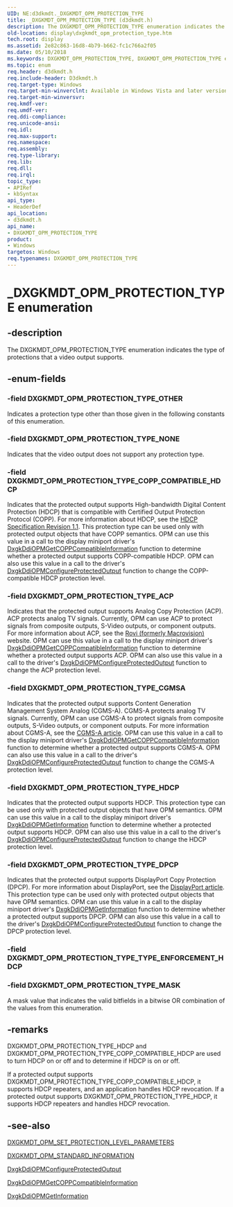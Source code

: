 ```yaml
---
UID: NE:d3dkmdt._DXGKMDT_OPM_PROTECTION_TYPE
title: _DXGKMDT_OPM_PROTECTION_TYPE (d3dkmdt.h)
description: The DXGKMDT_OPM_PROTECTION_TYPE enumeration indicates the type of protections that a video output supports.
old-location: display\dxgkmdt_opm_protection_type.htm
tech.root: display
ms.assetid: 2e82c863-16d8-4b79-b662-fc1c766a2f05
ms.date: 05/10/2018
ms.keywords: DXGKMDT_OPM_PROTECTION_TYPE, DXGKMDT_OPM_PROTECTION_TYPE enumeration [Display Devices], DXGKMDT_OPM_PROTECTION_TYPE_ACP, DXGKMDT_OPM_PROTECTION_TYPE_CGMSA, DXGKMDT_OPM_PROTECTION_TYPE_COPP_COMPATIBLE_HDCP, DXGKMDT_OPM_PROTECTION_TYPE_DPCP, DXGKMDT_OPM_PROTECTION_TYPE_HDCP, DXGKMDT_OPM_PROTECTION_TYPE_MASK, DXGKMDT_OPM_PROTECTION_TYPE_NONE, DXGKMDT_OPM_PROTECTION_TYPE_OTHER, DmEnums_8213d95c-c1df-4084-b386-cfb9fac440e0.xml, _DXGKMDT_OPM_PROTECTION_TYPE, d3dkmdt/DXGKMDT_OPM_PROTECTION_TYPE, d3dkmdt/DXGKMDT_OPM_PROTECTION_TYPE_ACP, d3dkmdt/DXGKMDT_OPM_PROTECTION_TYPE_CGMSA, d3dkmdt/DXGKMDT_OPM_PROTECTION_TYPE_COPP_COMPATIBLE_HDCP, d3dkmdt/DXGKMDT_OPM_PROTECTION_TYPE_DPCP, d3dkmdt/DXGKMDT_OPM_PROTECTION_TYPE_HDCP, d3dkmdt/DXGKMDT_OPM_PROTECTION_TYPE_MASK, d3dkmdt/DXGKMDT_OPM_PROTECTION_TYPE_NONE, d3dkmdt/DXGKMDT_OPM_PROTECTION_TYPE_OTHER, display.dxgkmdt_opm_protection_type
ms.topic: enum
req.header: d3dkmdt.h
req.include-header: D3dkmdt.h
req.target-type: Windows
req.target-min-winverclnt: Available in Windows Vista and later versions of the Windows operating systems.
req.target-min-winversvr: 
req.kmdf-ver: 
req.umdf-ver: 
req.ddi-compliance: 
req.unicode-ansi: 
req.idl: 
req.max-support: 
req.namespace: 
req.assembly: 
req.type-library: 
req.lib: 
req.dll: 
req.irql: 
topic_type:
- APIRef
- kbSyntax
api_type:
- HeaderDef
api_location:
- d3dkmdt.h
api_name:
- DXGKMDT_OPM_PROTECTION_TYPE
product:
- Windows
targetos: Windows
req.typenames: DXGKMDT_OPM_PROTECTION_TYPE
---
```


# _DXGKMDT_OPM_PROTECTION_TYPE enumeration


## -description


The DXGKMDT_OPM_PROTECTION_TYPE enumeration indicates the type of protections that a video output supports.


## -enum-fields




### -field DXGKMDT_OPM_PROTECTION_TYPE_OTHER

Indicates a protection type other than those given in the following constants of this enumeration. 


### -field DXGKMDT_OPM_PROTECTION_TYPE_NONE

Indicates that the video output does not support any protection type. 


### -field DXGKMDT_OPM_PROTECTION_TYPE_COPP_COMPATIBLE_HDCP

Indicates that the protected output supports High-bandwidth Digital Content Protection (HDCP) that is compatible with Certified Output Protection Protocol (COPP). For more information about HDCP, see the <a href="https://go.microsoft.com/fwlink/p/?linkid=38728">HDCP Specification Revision 1.1</a>. This protection type can be used only with protected output objects that have COPP semantics. OPM can use this value in a call to the display miniport driver's <a href="https://docs.microsoft.com/windows-hardware/drivers/ddi/content/dispmprt/nc-dispmprt-dxgkddi_opm_get_copp_compatible_information">DxgkDdiOPMGetCOPPCompatibleInformation</a> function to determine whether a protected output supports COPP-compatible HDCP. OPM can also use this value in a call to the driver's <a href="https://docs.microsoft.com/windows-hardware/drivers/ddi/content/dispmprt/nc-dispmprt-dxgkddi_opm_configure_protected_output">DxgkDdiOPMConfigureProtectedOutput</a> function to change the COPP-compatible HDCP protection level. 


### -field DXGKMDT_OPM_PROTECTION_TYPE_ACP

Indicates that the protected output supports Analog Copy Protection (ACP). ACP protects analog TV signals. Currently, OPM can use ACP to protect signals from composite outputs, S-Video outputs, or component outputs. For more information about ACP, see the <a href="https://go.microsoft.com/fwlink/p/?linkid=71273">Rovi (formerly Macrovision)</a> website. OPM can use this value in a call to the display miniport driver's <a href="https://docs.microsoft.com/windows-hardware/drivers/ddi/content/dispmprt/nc-dispmprt-dxgkddi_opm_get_copp_compatible_information">DxgkDdiOPMGetCOPPCompatibleInformation</a> function to determine whether a protected output supports ACP. OPM can also use this value in a call to the driver's <a href="https://docs.microsoft.com/windows-hardware/drivers/ddi/content/dispmprt/nc-dispmprt-dxgkddi_opm_configure_protected_output">DxgkDdiOPMConfigureProtectedOutput</a> function to change the ACP protection level. 


### -field DXGKMDT_OPM_PROTECTION_TYPE_CGMSA

Indicates that the protected output supports Content Generation Management System Analog (CGMS-A). CGMS-A protects analog TV signals. Currently, OPM can use CGMS-A to protect signals from composite outputs, S-Video outputs, or component outputs. For more information about CGMS-A, see the <a href="https://go.microsoft.com/fwlink/p/?linkid=70568">CGMS-A article</a>. OPM can use this value in a call to the display miniport driver's <a href="https://docs.microsoft.com/windows-hardware/drivers/ddi/content/dispmprt/nc-dispmprt-dxgkddi_opm_get_copp_compatible_information">DxgkDdiOPMGetCOPPCompatibleInformation</a> function to determine whether a protected output supports CGMS-A. OPM can also use this value in a call to the driver's <a href="https://docs.microsoft.com/windows-hardware/drivers/ddi/content/dispmprt/nc-dispmprt-dxgkddi_opm_configure_protected_output">DxgkDdiOPMConfigureProtectedOutput</a> function to change the CGMS-A protection level. 


### -field DXGKMDT_OPM_PROTECTION_TYPE_HDCP

Indicates that the protected output supports HDCP. This protection type can be used only with protected output objects that have OPM semantics. OPM can use this value in a call to the display miniport driver's <a href="https://docs.microsoft.com/windows-hardware/drivers/ddi/content/dispmprt/nc-dispmprt-dxgkddi_opm_get_information">DxgkDdiOPMGetInformation</a> function to determine whether a protected output supports HDCP. OPM can also use this value in a call to the driver's <a href="https://docs.microsoft.com/windows-hardware/drivers/ddi/content/dispmprt/nc-dispmprt-dxgkddi_opm_configure_protected_output">DxgkDdiOPMConfigureProtectedOutput</a> function to change the HDCP protection level. 


### -field DXGKMDT_OPM_PROTECTION_TYPE_DPCP

Indicates that the protected output supports DisplayPort Copy Protection (DPCP). For more information about DisplayPort, see the <a href="https://go.microsoft.com/fwlink/p/?linkid=71382">DisplayPort article</a>. This protection type can be used only with protected output objects that have OPM semantics. OPM can use this value in a call to the display miniport driver's <a href="https://docs.microsoft.com/windows-hardware/drivers/ddi/content/dispmprt/nc-dispmprt-dxgkddi_opm_get_information">DxgkDdiOPMGetInformation</a> function to determine whether a protected output supports DPCP. OPM can also use this value in a call to the driver's <a href="https://docs.microsoft.com/windows-hardware/drivers/ddi/content/dispmprt/nc-dispmprt-dxgkddi_opm_configure_protected_output">DxgkDdiOPMConfigureProtectedOutput</a> function to change the DPCP protection level. 


### -field DXGKMDT_OPM_PROTECTION_TYPE_TYPE_ENFORCEMENT_HDCP


### -field DXGKMDT_OPM_PROTECTION_TYPE_MASK

A mask value that indicates the valid bitfields in a bitwise OR combination of the values from this enumeration. 


## -remarks



DXGKMDT_OPM_PROTECTION_TYPE_HDCP and DXGKMDT_OPM_PROTECTION_TYPE_COPP_COMPATIBLE_HDCP are used to turn HDCP on or off and to determine if HDCP is on or off. 

If a protected output supports DXGKMDT_OPM_PROTECTION_TYPE_COPP_COMPATIBLE_HDCP, it supports HDCP repeaters, and an application handles HDCP revocation. If a protected output supports DXGKMDT_OPM_PROTECTION_TYPE_HDCP, it supports HDCP repeaters and handles HDCP revocation.




## -see-also




<a href="https://docs.microsoft.com/windows-hardware/drivers/ddi/content/d3dkmdt/ns-d3dkmdt-_dxgkmdt_opm_set_protection_level_parameters">DXGKMDT_OPM_SET_PROTECTION_LEVEL_PARAMETERS</a>



<a href="https://docs.microsoft.com/windows-hardware/drivers/ddi/content/d3dkmdt/ns-d3dkmdt-_dxgkmdt_opm_standard_information">DXGKMDT_OPM_STANDARD_INFORMATION</a>



<a href="https://docs.microsoft.com/windows-hardware/drivers/ddi/content/dispmprt/nc-dispmprt-dxgkddi_opm_configure_protected_output">DxgkDdiOPMConfigureProtectedOutput</a>



<a href="https://docs.microsoft.com/windows-hardware/drivers/ddi/content/dispmprt/nc-dispmprt-dxgkddi_opm_get_copp_compatible_information">DxgkDdiOPMGetCOPPCompatibleInformation</a>



<a href="https://docs.microsoft.com/windows-hardware/drivers/ddi/content/dispmprt/nc-dispmprt-dxgkddi_opm_get_information">DxgkDdiOPMGetInformation</a>
 

 

